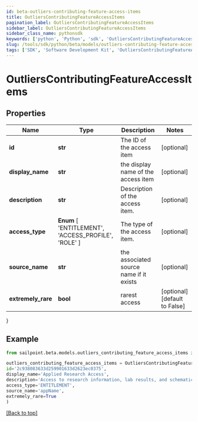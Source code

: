 ```yaml
---
id: beta-outliers-contributing-feature-access-items
title: OutliersContributingFeatureAccessItems
pagination_label: OutliersContributingFeatureAccessItems
sidebar_label: OutliersContributingFeatureAccessItems
sidebar_class_name: pythonsdk
keywords: ['python', 'Python', 'sdk', 'OutliersContributingFeatureAccessItems', 'BetaOutliersContributingFeatureAccessItems'] 
slug: /tools/sdk/python/beta/models/outliers-contributing-feature-access-items
tags: ['SDK', 'Software Development Kit', 'OutliersContributingFeatureAccessItems', 'BetaOutliersContributingFeatureAccessItems']
---
```


# OutliersContributingFeatureAccessItems


## Properties

Name | Type | Description | Notes
------------ | ------------- | ------------- | -------------
**id** | **str** | The ID of the access item | [optional] 
**display_name** | **str** | the display name of the access item | [optional] 
**description** | **str** | Description of the access item. | [optional] 
**access_type** |  **Enum** [  'ENTITLEMENT',    'ACCESS_PROFILE',    'ROLE' ] | The type of the access item. | [optional] 
**source_name** | **str** | the associated source name if it exists | [optional] 
**extremely_rare** | **bool** | rarest access | [optional] [default to False]
}

## Example

```python
from sailpoint.beta.models.outliers_contributing_feature_access_items import OutliersContributingFeatureAccessItems

outliers_contributing_feature_access_items = OutliersContributingFeatureAccessItems(
id='2c938083633d259901633d2623ec0375',
display_name='Applied Research Access',
description='Access to research information, lab results, and schematics',
access_type='ENTITLEMENT',
source_name='appName',
extremely_rare=True
)

```
[[Back to top]](#) 

